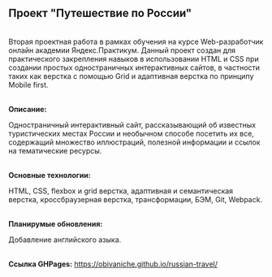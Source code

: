 <h2>Проект "Путешествие по России"</h2>

<br>Вторая проектная работа в рамках обучения на курсе Web-разработчик онлайн академии Яндекс.Практикум. Данный проект создан для практического закрепления навыков в использовании HTML и CSS при создании простых одностраничных интерактивных сайтов, в частности таких как верстка с помощью Grid и адаптивная верстка по принципу Mobile first.

<br><strong>Описание:</strong> <p>Одностраничный интерактивный сайт, рассказывающий об известных туристических местах России и необычном способе посетить их все, содержащий множество иллюстраций, полезной информации и ссылок на тематические ресурсы.</p>

<br><strong>Основные технологии:</strong> <p>HTML, CSS, flexbox и grid верстка, адаптивная и семантическая верстка, кроссбраузерная верстка, трансформации, БЭМ, Git, Webpack.</p>

<br><strong>Планирумые обновления:</strong> <p>Добавление английского азыка.</p>

<br><strong>Ссылка GHPages:</strong> https://obivaniche.github.io/russian-travel/
